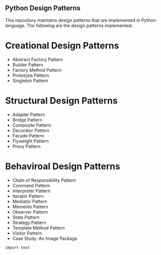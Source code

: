 ## Python Design Patterns

This repository maintains design patterns that are implemented in Python language. The following are the design patterns implemented:

# Creational Design Patterns
  - Abstract Factory Pattern
  - Builder Pattern
  - Factory Method Pattern
  - Prototype Pattern
  - Singleton Pattern
  
# Structural Design Patterns
  - Adapter Pattern
  - Bridge Pattern
  - Composite Pattern
  - Decorator Pattern
  - Facade Pattern
  - Flyweight Pattern
  - Proxy Pattern
# Behaviroal Design Patterns
  - Chain of Responsibility Pattern
  - Command Pattern
  - Interpreter Pattern
  - Iterator Pattern
  - Mediator Pattern
  - Memento Pattern
  - Observer Pattern
  - State Pattern
  - Strategy Pattern
  - Template Method Pattern
  - Visitor Pattern
  - Case Study: An Image Package

```markdown
import test

